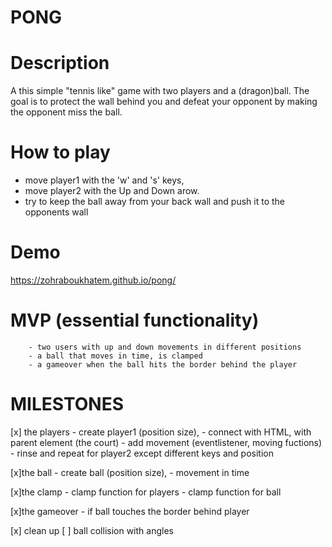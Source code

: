 # PONG


# Description
A this simple "tennis like" game with two players and a (dragon)ball. 
The goal is to protect the wall behind you and defeat your opponent by making the opponent miss the ball. 

# How to play
- move player1 with the 'w' and 's' keys, 
- move player2 with the Up and Down arow.
- try to keep the ball away from your back wall and push it to the opponents wall

# Demo 
https://zohraboukhatem.github.io/pong/




# MVP (essential functionality)
        - two users with up and down movements in different positions
        - a ball that moves in time, is clamped 
        - a gameover when the ball hits the border behind the player

# MILESTONES
[x] the players
            - create player1 (position size), 
            - connect with HTML, with parent element (the court)
            - add movement (eventlistener, moving fuctions)
            - rinse and repeat for player2 except different keys and position


[x]the ball
            - create ball (position size), 
            - movement in time 

[x]the clamp
            - clamp function for players
            - clamp function for ball

[x]the gameover
            - if ball touches the border behind player 

[x] clean up 
[ ] ball collision with angles